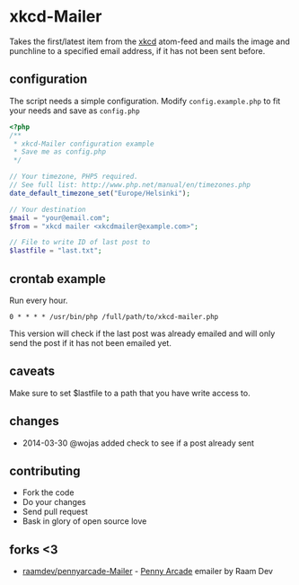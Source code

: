 # xkcd-Mailer #

Takes the first/latest item from the [xkcd](http://xkcd.com/) atom-feed and mails the image and punchline to a specified email address, if it has not been sent before.

## configuration ##

The script needs a simple configuration. Modify ``config.example.php`` to fit your needs and save as ``config.php``

```php
<?php
/**
 * xkcd-Mailer configuration example
 * Save me as config.php
 */

// Your timezone, PHP5 required.
// See full list: http://www.php.net/manual/en/timezones.php
date_default_timezone_set("Europe/Helsinki");

// Your destination
$mail = "your@email.com";
$from = "xkcd mailer <xkcdmailer@example.com>";

// File to write ID of last post to
$lastfile = "last.txt";
```


## crontab example ##

Run every hour.

    0 * * * * /usr/bin/php /full/path/to/xkcd-mailer.php

This version will check if the last post was already emailed and will only send the post
if it has not been emailed yet.

## caveats ##

Make sure to set $lastfile to a path that you have write access to.

## changes ##

- 2014-03-30 @wojas added check to see if a post already sent

## contributing ##

- Fork the code
- Do your changes
- Send pull request
- Bask in glory of open source love

## forks <3 ##

* [raamdev/pennyarcade-Mailer](https://github.com/raamdev/pennyarcade-Mailer) - [Penny Arcade](http://penny-arcade.com/comic) emailer by Raam Dev
